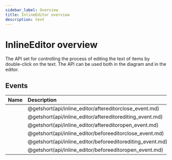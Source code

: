 ```yaml
---
sidebar_label: Overview
title: InlineEditor overview
description: text
---
```


# InlineEditor overview

The API set for controlling the process of editing the text of items by double-click on the text. The API can be used both in the diagram and in the editor. 
## Events

| Name                                               | Description                                               |
| :------------------------------------------------- | :-------------------------------------------------------- |
| [](api/inline_editor/aftereditorclose_event.md)    | @getshort(api/inline_editor/aftereditorclose_event.md)    |
| [](api/inline_editor/aftereditorediting_event.md)  | @getshort(api/inline_editor/aftereditorediting_event.md)  |
| [](api/inline_editor/aftereditoropen_event.md)     | @getshort(api/inline_editor/aftereditoropen_event.md)     |
| [](api/inline_editor/beforeeditorclose_event.md)   | @getshort(api/inline_editor/beforeeditorclose_event.md)   |
| [](api/inline_editor/beforeeditorediting_event.md) | @getshort(api/inline_editor/beforeeditorediting_event.md) |
| [](api/inline_editor/beforeeditoropen_event.md)    | @getshort(api/inline_editor/beforeeditoropen_event.md)    |